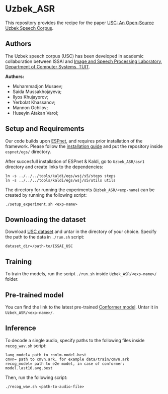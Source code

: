 # Uzbek_ASR


This repository provides the recipe for the paper [USC: An Open-Source Uzbek Speech Corpus](link-will-be-here).

## Authors

The Uzbek speech corpus (USC) has been developed in academic collaboration between ISSAI and [Image and Speech Processing Laboratory, Department of Computer Systems, TUIT](https://tuit.uz/en/kompyuter-tizimlari). 

**Authors:**
- Muhammadjon Musaev;
- Saida Mussakhojayeva;
- Ilyos Khujayorov;
- Yerbolat Khassanov;
- Mannon Ochilov;
- Huseyin Atakan Varol;

## Setup and Requirements 

Our code builds upon [ESPnet](https://github.com/espnet/espnet), and requires prior installation of the framework. Please follow the [installation guide](https://espnet.github.io/espnet/installation.html) and put the repository inside `espnet/egs/` directory.

After succesfull installation of ESPnet & Kaldi, go to `Uzbek_ASR/asr1` directory and create links to the dependencies:
```
ln -s ../../../tools/kaldi/egs/wsj/s5/steps steps
ln -s ../../../tools/kaldi/egs/wsj/s5/utils utils
```
The directory for running the experiments (`Uzbek_ASR/<exp-name`) can be created by running the following script:

```
./setup_experiment.sh <exp-name>
```

## Downloading the dataset
 
Download [USC dataset](https://issai.nu.edu.kz/uzbek-asr/) and untar in the directory of your choice. Specify the path to the data in  `./run.sh` script:
```
dataset_dir=/path-to/ISSAI_USC
```

## Training

To train the models, run the script `./run.sh` inside `Uzbek_ASR/<exp-name>/` folder.

## Pre-trained model

You can find the link to the latest pre-trained [Conformer model](https://issai.nu.edu.kz/wp-content/uploads/2021/07/model.tar.gz). Untar it in `Uzbek_ASR/<exp-name>/`. 

## Inference
To decode a single audio, specify paths to the following files inside `recog_wav.sh` script:
```
lang_model= path to rnnlm.model.best
cmvn= path to cmvn.ark, for example data/train/cmvn.ark
recog_model= path to e2e model, in case of conformer: model.last10.avg.best 
```
Then, run the following script:
```
./recog_wav.sh <path-to-audio-file>
```
